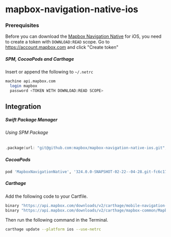 # mapbox-navigation-native-ios

### Prerequisites

Before you can download the [Mapbox Navigation Native](https://github.com/mapbox/mapbox-navigation-native) for iOS, you need to create a token with `DOWNLOAD:READ` scope.
Go to https://account.mapbox.com and click "Create token"

##### SPM, CocoaPods and Carthage
Insert or append the following to `~/.netrc`

```bash
machine api.mapbox.com
  login mapbox
  password <TOKEN WITH DOWNLOAD:READ SCOPE>
```

## Integration

##### Swift Package Manager

###### Using SPM Package

```swift
.package(url: "git@github.com:mapbox/mapbox-navigation-native-ios.git", from: "324.0.0-SNAPSHOT-02-22--04-28.git-fc6c17e-SNAPSHOT.0224T1219Z.693c22e"),
```

##### CocoaPods

```ruby
pod 'MapboxNavigationNative', '324.0.0-SNAPSHOT-02-22--04-28.git-fc6c17e-SNAPSHOT.0224T1219Z.693c22e'
```

##### Carthage

Add the following code to your Cartfile.

```bash
binary "https://api.mapbox.com/downloads/v2/carthage/mobile-navigation-native/MapboxNavigationNative.json" == 324.0.0-SNAPSHOT-02-22--04-28.git-fc6c17e-SNAPSHOT.0224T1219Z.693c22e
binary "https://api.mapbox.com/downloads/v2/carthage/mapbox-common/MapboxCommon-ios.json" == 24.11.0-SNAPSHOT-02-22--04-28.git-fc6c17e
```

Then run the following command in the Terminal.
```bash
carthage update --platform ios --use-netrc
```
